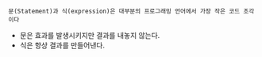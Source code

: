 	문(Statement)과 식(expression)은 대부분의 프로그래밍 언어에서 가장 작은 코드 조각이다

* 문은 효과를 발생시키지만 결과를 내놓지 않는다.
* 식은 항상 결과를 만들어낸다.